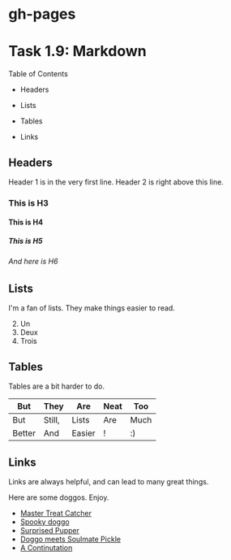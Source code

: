 # gh-pages
# Task 1.9: Markdown

Table of Contents  

* Headers

* Lists

* Tables

* Links

## Headers

Header 1 is in the very first line. Header 2 is right above this line.

### This is H3

#### This is H4

##### This is H5

###### And here is H6

## Lists

I'm a fan of lists. They make things easier to read.

  2. Un
  3. Deux
  4. Trois
  
## Tables

Tables are a bit harder to do. 

But | They | Are | Neat | Too 
--- | --- | --- | --- | --- 
But | Still, | Lists | Are | Much
Better | And | Easier| ! | :)

## Links

Links are always helpful, and can lead to many great things.

Here are some doggos. Enjoy.

* [Master Treat Catcher](http://i.imgur.com/X5mEHdj.gifv)
* [Spooky doggo](http://i.imgur.com/229dEoi.gifv)
* [Surprised Pupper](http://i.imgur.com/5N8nYOp.gifv)
* [Doggo meets Soulmate Pickle](http://i.imgur.com/oCWt4Wh.gifv)
* [A Continutation](http://i.imgur.com/Es8FioK.gifv)
